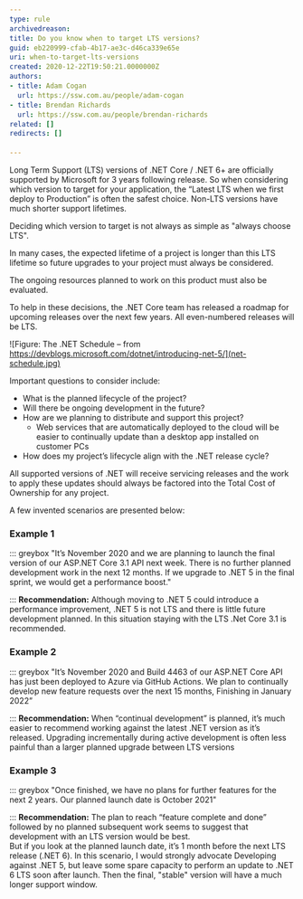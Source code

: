 ```yaml
---
type: rule
archivedreason: 
title: Do you know when to target LTS versions?
guid: eb220999-cfab-4b17-ae3c-d46ca339e65e
uri: when-to-target-lts-versions
created: 2020-12-22T19:50:21.0000000Z
authors:
- title: Adam Cogan
  url: https://ssw.com.au/people/adam-cogan
- title: Brendan Richards
  url: https://ssw.com.au/people/brendan-richards
related: []
redirects: []

---
```


Long Term Support (LTS) versions of .NET Core / .NET 6+ are officially supported by Microsoft for 3 years following release.
So when considering which version to target for your application, the “Latest LTS when we first deploy to Production” is often the safest choice.
Non-LTS versions have much shorter support lifetimes.

<!--endintro-->

Deciding which version to target is not always as simple as "always choose LTS".

In many cases, the expected lifetime of a project is longer than this LTS lifetime so future upgrades to your project must always be considered.

The ongoing resources planned to work on this product must also be evaluated.

To help in these decisions,  the .NET Core team has released a roadmap for upcoming releases over the next few years. All even-numbered releases will be LTS.

![Figure: The .NET Schedule – from        https://devblogs.microsoft.com/dotnet/introducing-net-5/](net-schedule.jpg)  

Important questions to consider include:

* What is the planned lifecycle of the project?
* Will there be ongoing development in the future?
* How are we planning to distribute and support this project?
    * Web services that are automatically deployed to the cloud will be easier to continually update than a desktop app installed on customer PCs
* How does my project’s lifecycle align with the .NET release cycle?


All supported versions of .NET will receive servicing releases and the work to apply these updates should always be factored into the Total Cost of Ownership for any project.

A few invented scenarios are presented below:

###  Example 1



::: greybox
"It’s November 2020 and we are planning to launch the final version of our ASP.NET Core 3.1 API next week. There is no further planned development work in the next 12 months. If we upgrade to .NET 5 in the final sprint, we would get a performance boost."

:::
 **Recommendation:** 
Although moving to .NET 5 could introduce a performance improvement, .NET 5 is not LTS and there is little future development planned. In this situation staying with the LTS .Net Core 3.1 is recommended.

### Example 2



::: greybox
"It’s November 2020 and Build 4463 of our ASP.NET Core API has just been deployed to Azure via GitHub Actions. We plan to continually develop new feature requests over the next 15 months, Finishing in January 2022”

:::
 **Recommendation:** 
When “continual development” is planned, it’s much easier to recommend working against the latest .NET version as it’s released. Upgrading incrementally during active development is often less painful than a larger planned upgrade between LTS versions 

### Example 3


::: greybox
"Once finished, we have no plans for further features for the next 2 years. Our planned launch date is October 2021"

:::
 **Recommendation:** 
The plan to reach “feature complete and done” followed by no planned subsequent work seems to suggest that development with an LTS version would be best.     
But if you look at the planned launch date, it’s 1 month before the next LTS release (.NET 6).
In this scenario, I would strongly advocate Developing against .NET 5, but leave some spare capacity to perform an update to  .NET 6 LTS soon after launch. 
Then the final, "stable" version will have a much longer support window.
